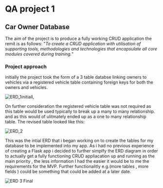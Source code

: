 # QA project 1

## Car Owner Database

The aim of the project is to produce a fully working CRUD application the remit is as follows:
"_To create a CRUD application with utilisation of supporting tools, methodologies and technologies that encapsulate all core modules covered during training._"

### Project approach

initially the project took the form of a 3 table databse linking owners to vehicles via a registered vehicle table containing foreign keys for both the owners and vehicles.

![ERD_1initiall](https://user-images.githubusercontent.com/55799345/107163193-26b4d080-69a0-11eb-8c93-5245ada9ab19.png),  
 

On further consideration the registered vehicle table was not required as this table would be used typically to break up a many to many relationship. and as this would of     ulitmately ended up as a one to many relationship table. The revised table looked like this:


![ERD_2](https://user-images.githubusercontent.com/55799345/107163348-fa4d8400-69a0-11eb-8872-f64a483efe98.png)  

This was the intial ERD that i began working on to create the tables for my database to be implemented into my app. As i had no previous experience of creating a Flask app i decided to further simplfy the ERD diagram in order to actually get a fully functioning CRUD appliacation up and running as the main priority , the less information I had the easier it would be to me the requirements for the MVP. Further functionalitly e.g.(more tables , more fields ) could be something that could be added at a later date.  

![ERD 3 Final](https://user-images.githubusercontent.com/55799345/107164020-d3914c80-69a4-11eb-9afb-69d283d79cbc.png)





